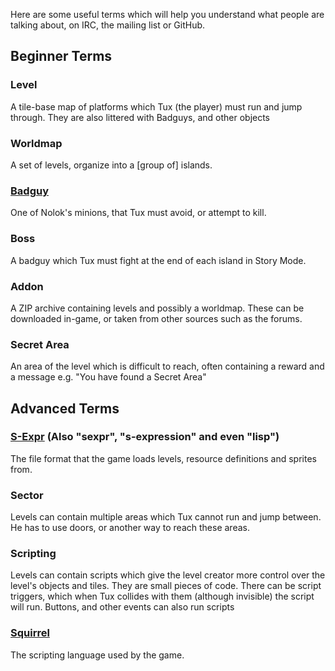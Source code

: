 Here are some useful terms which will help you understand what people are talking about, on IRC, the mailing list or GitHub.

## Beginner Terms

### Level

A tile-base map of platforms which Tux (the player) must run and jump through. They are also littered with Badguys, and other objects

### Worldmap

A set of levels, organize into a [group of] islands.

### [Badguy](https://github.com/SuperTux/supertux/wiki/Badguys)

One of Nolok's minions, that Tux must avoid, or attempt to kill.

### Boss

A badguy which Tux must fight at the end of each island in Story Mode.

### Addon

A ZIP archive containing levels and possibly a worldmap. These can be downloaded in-game, or taken from other sources such as the forums.

### Secret Area

An area of the level which is difficult to reach, often containing a reward and a message e.g. "You have found a Secret Area"

## Advanced Terms

### [S-Expr](https://en.wikipedia.org/wiki/S-expression) (Also "sexpr", "s-expression" and even "lisp")

The file format that the game loads levels, resource definitions and sprites from.

### Sector

Levels can contain multiple areas which Tux cannot run and jump between. He has to use doors, or another way to reach these areas.

### Scripting

Levels can contain scripts which give the level creator more control over the level's objects and tiles. They are small pieces of code.
There can be script triggers, which when Tux collides with them (although invisible) the script will run.
Buttons, and other events can also run scripts

### [Squirrel](https://en.wikipedia.org/wiki/Squirrel_(programming_language))

The scripting language used by the game.
